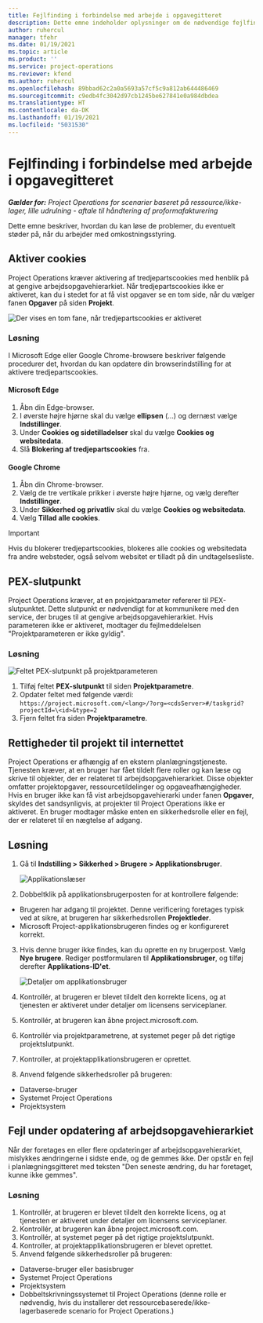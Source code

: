 ```yaml
---
title: Fejlfinding i forbindelse med arbejde i opgavegitteret
description: Dette emne indeholder oplysninger om de nødvendige fejlfindingsoplysninger, når du arbejder i opgavegitteret.
author: ruhercul
manager: tfehr
ms.date: 01/19/2021
ms.topic: article
ms.product: ''
ms.service: project-operations
ms.reviewer: kfend
ms.author: ruhercul
ms.openlocfilehash: 89bbad62c2a0a5693a57cf5c9a812ab644486469
ms.sourcegitcommit: c9edb4fc3042d97cb1245be627841e0a984dbdea
ms.translationtype: HT
ms.contentlocale: da-DK
ms.lasthandoff: 01/19/2021
ms.locfileid: "5031530"
---
```

# <a name="troubleshoot-working-in-the-task-grid"></a>Fejlfinding i forbindelse med arbejde i opgavegitteret 

_**Gælder for:** Project Operations for scenarier baseret på ressource/ikke-lager, lille udrulning - aftale til håndtering af proformafakturering_

Dette emne beskriver, hvordan du kan løse de problemer, du eventuelt støder på, når du arbejder med omkostningsstyring.

## <a name="enable-cookies"></a>Aktiver cookies

Project Operations kræver aktivering af tredjepartscookies med henblik på at gengive arbejdsopgavehierarkiet. Når tredjepartscookies ikke er aktiveret, kan du i stedet for at få vist opgaver se en tom side, når du vælger fanen **Opgaver** på siden **Projekt**.

![Der vises en tom fane, når tredjepartscookies er aktiveret](media/blankschedule.png)


### <a name="workaround"></a>Løsning
I Microsoft Edge eller Google Chrome-browsere beskriver følgende procedurer det, hvordan du kan opdatere din browserindstilling for at aktivere tredjepartscookies.

#### <a name="microsoft-edge"></a>Microsoft Edge

1. Åbn din Edge-browser.
2. I øverste højre hjørne skal du vælge **ellipsen** (...) og dernæst vælge **Indstillinger**.
3. Under **Cookies og sidetilladelser** skal du vælge **Cookies og websitedata**.
4. Slå **Blokering af tredjepartscookies** fra.

#### <a name="google-chrome"></a>Google Chrome

1. Åbn din Chrome-browser.
2. Vælg de tre vertikale prikker i øverste højre hjørne, og vælg derefter **Indstillinger**.
3. Under **Sikkerhed og privatliv** skal du vælge **Cookies og websitedata**.
4. Vælg **Tillad alle cookies**.

> [!IMPORTANT]
> Hvis du blokerer tredjepartscookies, blokeres alle cookies og websitedata fra andre websteder, også selvom websitet er tilladt på din undtagelsesliste.

## <a name="pex-endpoint"></a>PEX-slutpunkt

Project Operations kræver, at en projektparameter refererer til PEX-slutpunktet. Dette slutpunkt er nødvendigt for at kommunikere med den service, der bruges til at gengive arbejdsopgavehierarkiet. Hvis parameteren ikke er aktiveret, modtager du fejlmeddelelsen "Projektparameteren er ikke gyldig". 

### <a name="workaround"></a>Løsning
 ![Feltet PEX-slutpunkt på projektparameteren](media/projectparameter.png)

1. Tilføj feltet **PEX-slutpunkt** til siden **Projektparametre**.
2. Opdater feltet med følgende værdi: `https://project.microsoft.com/<lang>/?org=<cdsServer>#/taskgrid?projectId=\<id>&type=2`
3. Fjern feltet fra siden **Projektparametre**.

## <a name="privileges-for-project-for-the-web"></a>Rettigheder til projekt til internettet

Project Operations er afhængig af en ekstern planlægningstjeneste. Tjenesten kræver, at en bruger har fået tildelt flere roller og kan læse og skrive til objekter, der er relateret til arbejdsopgavehierarkiet. Disse objekter omfatter projektopgaver, ressourcetildelinger og opgaveafhængigheder. Hvis en bruger ikke kan få vist arbejdsopgavehierarki under fanen **Opgaver**, skyldes det sandsynligvis, at projekter til Project Operations ikke er aktiveret. En bruger modtager måske enten en sikkerhedsrolle eller en fejl, der er relateret til en nægtelse af adgang.


## <a name="workaround"></a>Løsning

1. Gå til **Indstilling > Sikkerhed > Brugere > Applikationsbruger**.  

   ![Applikationslæser](media/applicationuser.jpg)
   
2. Dobbeltklik på applikationsbrugerposten for at kontrollere følgende:

 - Brugeren har adgang til projektet. Denne verificering foretages typisk ved at sikre, at brugeren har sikkerhedsrollen **Projektleder**.
 - Microsoft Project-applikationsbrugeren findes og er konfigureret korrekt.
 
3. Hvis denne bruger ikke findes, kan du oprette en ny brugerpost. Vælg **Nye brugere**. Rediger postformularen til **Applikationsbruger**, og tilføj derefter **Applikations-ID'et**.

   ![Detaljer om applikationsbruger](media/applicationuserdetails.jpg)

4. Kontrollér, at brugeren er blevet tildelt den korrekte licens, og at tjenesten er aktiveret under detaljer om licensens serviceplaner.
5. Kontrollér, at brugeren kan åbne project.microsoft.com.
6. Kontrollér via projektparametrene, at systemet peger på det rigtige projektslutpunkt.
7. Kontroller, at projektapplikationsbrugeren er oprettet.
8. Anvend følgende sikkerhedsroller på brugeren:

  - Dataverse-bruger
  - Systemet Project Operations
  - Projektsystem

## <a name="error-when-updating-the-work-breakdown-structure"></a>Fejl under opdatering af arbejdsopgavehierarkiet

Når der foretages en eller flere opdateringer af arbejdsopgavehierarkiet, mislykkes ændringerne i sidste ende, og de gemmes ikke. Der opstår en fejl i planlægningsgitteret med teksten "Den seneste ændring, du har foretaget, kunne ikke gemmes".

### <a name="workaround"></a>Løsning

1. Kontrollér, at brugeren er blevet tildelt den korrekte licens, og at tjenesten er aktiveret under detaljer om licensens serviceplaner.
2. Kontrollér, at brugeren kan åbne project.microsoft.com.
3. Kontrollér, at systemet peger på det rigtige projektslutpunkt.
4. Kontroller, at projektapplikationsbrugeren er blevet oprettet.
5. Anvend følgende sikkerhedsroller på brugeren:
  
  - Dataverse-bruger eller basisbruger
  - Systemet Project Operations
  - Projektsystem
  - Dobbeltskrivningssystemet til Project Operations (denne rolle er nødvendig, hvis du installerer det ressourcebaserede/ikke-lagerbaserede scenario for Project Operations.)
